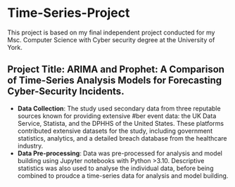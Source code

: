 # Time-Series-Project
This project is based on my final independent project conducted for my Msc. Computer Science with Cyber security degree at the University of York.

## Project Title: ARIMA and Prophet: A Comparison of Time-Series Analysis Models for Forecasting Cyber-Security Incidents.

-  **Data Collection**:   The study used secondary data from three reputable sources known for providing extensive #ber event data: the UK Data Service, Statista, and the DPHHS of the United States. These platforms contributed extensive datasets for the study, including government statistics, analytics, and a detailed breach database from the healthcare industry.  
- **Data Pre-processing**: Data was pre-processed for analysis and model building using Jupyter notebooks with Python >3.10. Descriptive statistics was also used to analyse the individual data, before being combined to proudce a time-series data for analysis and model building.
